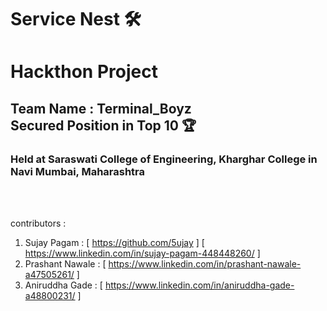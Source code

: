 # Service Nest 🛠️


<h1>
   Hackthon Project 
</h1> 

<h2>
  Team Name : Terminal_Boyz <br>
  Secured Position in Top 10 🏆
</h2>


<h3>
  Held at Saraswati College of Engineering, Kharghar
College in Navi Mumbai, Maharashtra

</h3>



<br/>
<br/>

contributors : 
1. Sujay Pagam : [  https://github.com/5ujay  ]  [  https://www.linkedin.com/in/sujay-pagam-448448260/  ]
2. Prashant Nawale : [  https://www.linkedin.com/in/prashant-nawale-a47505261/  ]
3. Aniruddha Gade : [  https://www.linkedin.com/in/aniruddha-gade-a48800231/  ]
